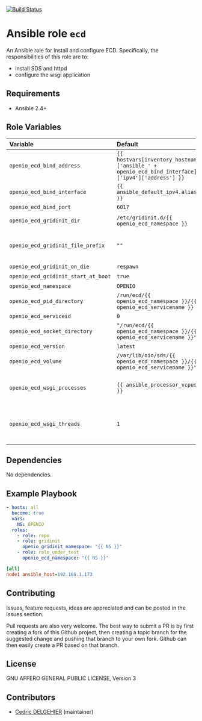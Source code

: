 [![Build Status](https://travis-ci.org/open-io/ansible-role-openio-ecd.svg?branch=master)](https://travis-ci.org/open-io/ansible-role-openio-ecd)
# Ansible role `ecd`

An Ansible role for install and configure ECD. Specifically, the responsibilities of this role are to:

- install SDS and httpd
- configure the wsgi application

## Requirements

- Ansible 2.4+

## Role Variables


| Variable   | Default | Comments (type)  |
| :---       | :---    | :---             |
| `openio_ecd_bind_address` | `{{ hostvars[inventory_hostname]['ansible_' + openio_ecd_bind_interface]['ipv4']['address'] }}` | The address that this ecd instance will run on |
| `openio_ecd_bind_interface` | `{{ ansible_default_ipv4.alias }}` | The interface that this ecd instance will run on |
| `openio_ecd_bind_port` | `6017` | Listening port |
| `openio_ecd_gridinit_dir` | `/etc/gridinit.d/{{ openio_ecd_namespace }}` | Path to copy the gridinit conf |
| `openio_ecd_gridinit_file_prefix` | `""` | Maybe set it to {{ openio_ecd_namespace }}- for old gridinit's style |
| `openio_ecd_gridinit_on_die` | `respawn` | Behaviour on failure |
| `openio_ecd_gridinit_start_at_boot` | `true` | Start at system boot |
| `openio_ecd_namespace` | `OPENIO` | Namespace |
| `openio_ecd_pid_directory` | `/run/ecd/{{ openio_ecd_namespace }}/{{ openio_ecd_servicename }}` | Folder for pid file |
| `openio_ecd_serviceid` | `0` |	ID in gridinit |
| `openio_ecd_socket_directory` | `"/run/ecd/{{ openio_ecd_namespace }}/{{ openio_ecd_servicename }}"` | Folder for socket file |
| `openio_ecd_version` | `latest` | Install a specific version |
| `openio_ecd_volume` | `/var/lib/oio/sds/{{ openio_ecd_namespace }}/{{ openio_ecd_servicename }}"` | Path to store data |
| `openio_ecd_wsgi_processes` | `{{ ansible_processor_vcpus }}` | Defines the number of daemon processes that should be started in this process group |
| `openio_ecd_wsgi_threads` | `1` | Defines the number of threads to be created to handle requests in each daemon process within the process group |

## Dependencies

No dependencies.

## Example Playbook

```yaml
- hosts: all
  become: true
  vars:
    NS: OPENIO
  roles:
    - role: repo
    - role: gridinit
      openio_gridinit_namespace: "{{ NS }}"
    - role: role_under_test
      openio_ecd_namespace: "{{ NS }}"
```


```ini
[all]
node1 ansible_host=192.168.1.173
```

## Contributing

Issues, feature requests, ideas are appreciated and can be posted in the Issues section.

Pull requests are also very welcome.
The best way to submit a PR is by first creating a fork of this Github project, then creating a topic branch for the suggested change and pushing that branch to your own fork.
Github can then easily create a PR based on that branch.

## License

GNU AFFERO GENERAL PUBLIC LICENSE, Version 3

## Contributors

- [Cedric DELGEHIER](https://github.com/cdelgehier) (maintainer)
